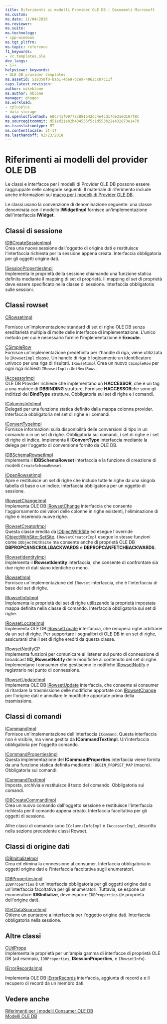 ```yaml
---
title: Riferimenti ai modelli Provider OLE DB | Documenti Microsoft
ms.custom: 
ms.date: 11/04/2016
ms.reviewer: 
ms.suite: 
ms.technology:
- cpp-windows
ms.tgt_pltfrm: 
ms.topic: reference
f1_keywords:
- vc.templates.ole
dev_langs:
- C++
helpviewer_keywords:
- OLE DB provider templates
ms.assetid: 518358f0-bab1-4de9-bce9-4062cc87c11f
caps.latest.revision: 
author: mikeblome
ms.author: mblome
manager: ghogen
ms.workload:
- cplusplus
- data-storage
ms.openlocfilehash: 68c741f09772c881b42dc4e4cd17de31ed107f8c
ms.sourcegitcommit: d51ed21ab2b434535f5c1d553b22e432073e1478
ms.translationtype: MT
ms.contentlocale: it-IT
ms.lasthandoff: 02/23/2018
---
```

# <a name="ole-db-provider-templates-reference"></a>Riferimenti ai modelli del provider OLE DB
Le classi e interfacce per i modelli di Provider OLE DB possono essere raggruppate nelle categorie seguenti. Il materiale di riferimento include anche informazioni sul [macro per i modelli di Provider OLE DB](../../data/oledb/macros-for-ole-db-provider-templates.md).  
  
 Le classi usano la convenzione di denominazione seguente: una classe denominata con il modello **IWidgetImpl** fornisce un'implementazione dell'interfaccia **IWidget**.  
  
## <a name="session-classes"></a>Classi di sessione  
 [IDBCreateSessionImpl](../../data/oledb/idbcreatesessionimpl-class.md)  
 Crea una nuova sessione dall'oggetto di origine dati e restituisce l'interfaccia richiesta per la sessione appena creata. Interfaccia obbligatoria per gli oggetti origine dati.  
  
 [ISessionPropertiesImpl](../../data/oledb/isessionpropertiesimpl-class.md)  
 Implementa le proprietà della sessione chiamando una funzione statica definita mediante il mapping di set di proprietà. Il mapping di set di proprietà deve essere specificato nella classe di sessione. Interfaccia obbligatoria sulle sessioni.  
  
## <a name="rowset-classes"></a>Classi rowset  
 [CRowsetImpl](../../data/oledb/crowsetimpl-class.md)  
  
 Fornisce un'implementazione standard di set di righe OLE DB senza ereditarietà multipla di molte delle interfacce di implementazione. L'unico metodo per cui è necessario fornire l'implementazione è **Execute**.  
  
 [CSimpleRow](../../data/oledb/csimplerow-class.md)  
 Fornisce un'implementazione predefinita per l'handle di riga, viene utilizzata la `IRowsetImpl` classe. Un handle di riga è logicamente un identificatore univoco per una riga di risultati. `IRowsetImpl` Crea un nuovo `CSimpleRow` per ogni riga richiesti `IRowsetImpl::GetNextRows`.  
  
 [IAccessorImpl](../../data/oledb/iaccessorimpl-class.md)  
 OLE DB Provider richiede che implementano un **HACCESSOR**, che è un tag a una matrice di **DBBINDING** strutture. Fornisce **HACCESSOR**che sono gli indirizzi del **BindType** strutture. Obbligatoria sui set di righe e i comandi.  
  
 [IColumnsInfoImpl](../../data/oledb/icolumnsinfoimpl-class.md)  
 Delegati per una funzione statica definito dalla mappa colonna provider. Interfaccia obbligatoria nel set di righe e i comandi.  
  
 [IConvertTypeImpl](../../data/oledb/iconverttypeimpl-class.md)  
 Fornisce informazioni sulla disponibilità delle conversioni di tipo in un comando o in un set di righe. Obbligatoria sui comandi, i set di righe e i set di righe di indice. Implementa il **IConvertType** interfaccia mediante la delega per l'oggetto di conversione fornito da OLE DB.  
  
 [IDBSchemaRowsetImpl](../../data/oledb/idbschemarowsetimpl-class.md)  
 Implementa il **IDBSchemaRowset** interfaccia e la funzione di creazione di modelli `CreateSchemaRowset`.  
  
 [IOpenRowsetImpl](../../data/oledb/iopenrowsetimpl-class.md)  
 Apre e restituisce un set di righe che include tutte le righe da una singola tabella di base o un indice. Interfaccia obbligatoria per un oggetto di sessione.  
  
 [IRowsetChangeImpl](../../data/oledb/irowsetchangeimpl-class.md)  
 Implementa OLE DB [IRowsetChange](https://msdn.microsoft.com/en-us/library/ms715790.aspx) interfaccia che consente l'aggiornamento dei valori delle colonne in righe esistenti, l'eliminazione di righe e inserendo nuove righe.  
  
 [IRowsetCreatorImpl](../../data/oledb/irowsetcreatorimpl-class.md)  
 Questa classe eredita da [IObjectWithSite](http://msdn.microsoft.com/library/windows/desktop/ms693765) ed esegue l'override [IObjectWithSite::SetSite](http://msdn.microsoft.com/library/windows/desktop/ms683869). `IRowsetCreatorImpl` esegue le stesse funzioni come `IObjectWithSite` ma consente anche di proprietà OLE DB **DBPROPCANSCROLLBACKWARDS** e **DBPROPCANFETCHBACKWARDS**.  
  
 [IRowsetIdentityImpl](../../data/oledb/irowsetidentityimpl-class.md)  
 Implementa il **IRowsetIdentity** interfaccia, che consente di confrontare sia due righe di dati siano identiche o meno.  
  
 [IRowsetImpl](../../data/oledb/irowsetimpl-class.md)  
 Fornisce un'implementazione del `IRowset` interfaccia, che è l'interfaccia di base del set di righe.  
  
 [IRowsetInfoImpl](../../data/oledb/irowsetinfoimpl-class.md)  
 Implementa le proprietà del set di righe utilizzando la proprietà impostata mappa definita nella classe di comando. Interfaccia obbligatoria sui set di righe.  
  
 [IRowsetLocateImpl](../../data/oledb/irowsetlocateimpl-class.md)  
 Implementa OLE DB [IRowsetLocate](https://msdn.microsoft.com/en-us/library/ms721190.aspx) interfaccia, che recupera righe arbitrarie da un set di righe. Per supportare i segnalibri di OLE DB in un set di righe, assicurarsi che il set di righe erediti da questa classe.  
  
 [IRowsetNotifyCP](../../data/oledb/irowsetnotifycp-class.md)  
 Implementa funzioni per comunicare ai listener sul punto di connessione di broadcast **IID_IRowsetNotify** delle modifiche al contenuto del set di righe. Implementano i consumer che gestiscono le notifiche [IRowsetNotify](https://msdn.microsoft.com/en-us/library/ms712959.aspx) e registrarlo nel punto di connessione.  
  
 [IRowsetUpdateImpl](../../data/oledb/irowsetupdateimpl-class.md)  
 Implementa OLE DB [IRowsetUpdate](https://msdn.microsoft.com/en-us/library/ms714401.aspx) interfaccia, che consente ai consumer di ritardare la trasmissione delle modifiche apportate con [IRowsetChange](https://msdn.microsoft.com/en-us/library/ms715790.aspx) per l'origine dati e annullare le modifiche apportate prima della trasmissione.  
  
## <a name="command-classes"></a>Classi di comandi  
 [ICommandImpl](../../data/oledb/icommandimpl-class.md)  
 Fornisce un'implementazione dell'interfaccia `ICommand`. Questa interfaccia non è visibile, ma viene gestita da **ICommandTextImpl**. Un'interfaccia obbligatoria per l'oggetto comando.  
  
 [ICommandPropertiesImpl](../../data/oledb/icommandpropertiesimpl-class.md)  
 Questa implementazione del **ICommandProperties** interfaccia viene fornita da una funzione statica definita mediante il `BEGIN_PROPSET_MAP` (macro). Obbligatoria sui comandi.  
  
 [ICommandTextImpl](../../data/oledb/icommandtextimpl-class.md)  
 Imposta, archivia e restituisce il testo del comando. Obbligatoria sui comandi.  
  
 [IDBCreateCommandImpl](../../data/oledb/idbcreatecommandimpl-class.md)  
 Crea un nuovo comando dall'oggetto sessione e restituisce l'interfaccia richiesta per il comando appena creato. Interfaccia facoltativa per gli oggetti di sessione.  
  
 Altre classi di comando sono `IColumnsInfoImpl` e `IAccessorImpl`, descritto nella sezione precedente classi Rowset.  
  
## <a name="data-source-classes"></a>Classi di origine dati  
 [IDBInitializeImpl](../../data/oledb/idbinitializeimpl-class.md)  
 Crea ed elimina la connessione al consumer. Interfaccia obbligatoria in oggetti origine dati e l'interfaccia facoltativa sugli enumeratori.  
  
 [IDBPropertiesImpl](../../data/oledb/idbpropertiesimpl-class.md)  
 `IDBProperties` è un'interfaccia obbligatoria per gli oggetti origine dati e un'interfaccia facoltativa per gli enumeratori. Tuttavia, se espone un enumeratore **IDBInitialize**, deve esporre `IDBProperties` (le proprietà dell'origine dati).  
  
 [IGetDataSourceImpl](../../data/oledb/igetdatasourceimpl-class.md)  
 Ottiene un puntatore a interfaccia per l'oggetto origine dati. Interfaccia obbligatoria nella sessione.  
  
## <a name="other-classes"></a>Altre classi  
 [CUtlProps](../../data/oledb/cutlprops-class.md)  
 Implementa le proprietà per un'ampia gamma di interfacce di proprietà OLE DB (ad esempio, `IDBProperties`, **ISessionProperties**, e `IRowsetInfo`).  
  
 [IErrorRecordsImpl](../../data/oledb/ierrorrecordsimpl-class.md)  
  
 Implementa OLE DB [IErrorRecords](https://msdn.microsoft.com/en-us/library/ms718112.aspx) interfaccia, aggiunta di record a e il recupero di record da un membro dati.  
  
## <a name="see-also"></a>Vedere anche  
 [Riferimenti per i modelli Consumer OLE DB](../../data/oledb/ole-db-consumer-templates-reference.md)   
 [Modelli OLE DB](../../data/oledb/ole-db-templates.md)